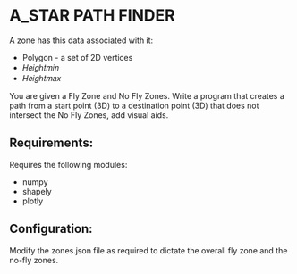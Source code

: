 # A_STAR PATH FINDER

A zone has this data associated with it:

- Polygon - a set of 2D vertices <br>
- 𝐻𝑒𝑖𝑔ℎ𝑡𝑚𝑖𝑛
- 𝐻𝑒𝑖𝑔ℎ𝑡𝑚𝑎𝑥

You are given a Fly Zone and No Fly Zones.
Write a program that creates a path from a start point (3D) to a destination point (3D) that does not
intersect the No Fly Zones, add visual aids.

## Requirements:
Requires the following modules:
- numpy
- shapely
- plotly

## Configuration:
Modify the zones.json file as required to dictate the overall fly zone and the no-fly zones.